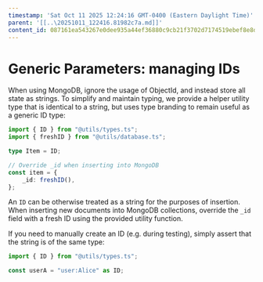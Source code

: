 ```yaml
---
timestamp: 'Sat Oct 11 2025 12:24:16 GMT-0400 (Eastern Daylight Time)'
parent: '[[..\20251011_122416.81982c7a.md]]'
content_id: 087161ea543267e0dee935a44ef36880c9cb21f3702d7174519ebef8e8db9802
---
```


# Generic Parameters: managing IDs

When using MongoDB, ignore the usage of ObjectId, and instead store all state as strings. To simplify and maintain typing, we provide a helper utility type that is identical to a string, but uses type branding to remain useful as a generic ID type:

```typescript
import { ID } from "@utils/types.ts";
import { freshID } from "@utils/database.ts";

type Item = ID;

// Override _id when inserting into MongoDB
const item = {
	_id: freshID(),
};
```

An `ID` can be otherwise treated as a string for the purposes of insertion. When inserting new documents into MongoDB collections, override the `_id` field with a fresh ID using the provided utility function.

If you need to manually create an ID (e.g. during testing), simply assert that the string is of the same type:

```typescript
import { ID } from "@utils/types.ts";

const userA = "user:Alice" as ID;
```
